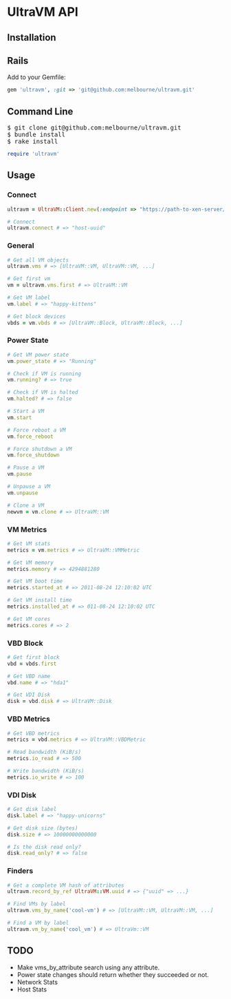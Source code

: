 # UltraVM API

## Installation

## Rails
Add to your Gemfile:

``` ruby
gem 'ultravm', :git => 'git@github.com:melbourne/ultravm.git'
```

## Command Line

<pre>
$ git clone git@github.com:melbourne/ultravm.git
$ bundle install
$ rake install
</pre>

``` ruby
require 'ultravm'
```

## Usage

### Connect 
``` ruby
ultravm = UltraVM::Client.new(:endpoint => "https://path-to-xen-server/", :password => "kittens")

# Connect
ultravm.connect # => "host-uuid"
```

### General
``` ruby
# Get all VM objects
ultravm.vms # => [UltraVM::VM, UltraVM::VM, ...]

# Get first vm
vm = ultravm.vms.first # => UltraVM::VM

# Get VM label
vm.label # => "happy-kittens"

# Get block devices
vbds = vm.vbds # => [UltraVM::Block, UltraVM::Block, ...]
```

### Power State

``` ruby
# Get VM power state
vm.power_state # => "Running"

# Check if VM is running
vm.running? # => true

# Check if VM is halted
vm.halted? # => false

# Start a VM
vm.start

# Force reboot a VM
vm.force_reboot

# Force shutdown a VM
vm.force_shutdown

# Pause a VM
vm.pause

# Unpause a VM
vm.unpause

# Clone a VM
newvm = vm.clone # => UltraVM::VM

```

### VM Metrics
``` ruby
# Get VM stats
metrics = vm.metrics # => UltraVM::VMMetric

# Get VM memory
metrics.memory # => 4294881280

# Get VM boot time
metrics.started_at # => 2011-08-24 12:10:02 UTC

# Get VM install time
metrics.installed_at # => 011-08-24 12:10:02 UTC

# Get VM cores
metrics.cores # => 2
```

### VBD Block
``` ruby
# Get first block
vbd = vbds.first

# Get VBD name
vbd.name # => "hda1"

# Get VDI Disk
disk = vbd.disk # => UltraVM::Disk
```

### VBD Metrics
``` ruby
# Get VBD metrics
metrics = vbd.metrics # => UltraVM::VBDMetric

# Read bandwidth (KiB/s)
metrics.io_read # => 500

# Write bandwidth (KiB/s)
metrics.io_write # => 100
```

### VDI Disk
``` ruby
# Get disk label
disk.label # => "happy-unicorns"

# Get disk size (bytes)
disk.size # => 10000000000000

# Is the disk read only?
disk.read_only? # => false
```

### Finders

``` ruby
# Get a complete VM hash of attributes
ultravm.record_by_ref UltraVM::VM.uuid # => {"uuid" => ...}

# Find VMs by label
ultravm.vms_by_name('cool-vm') # => [UltraVM::VM, UltraVM::VM, ...]

# Find a VM by label
ultravm.vm_by_name('cool_vm') # => UltraVm::VM
```


## TODO
* Make vms_by_attribute search using any attribute.
* Power state changes should return whether they succeeded or not.
* Network Stats
* Host Stats
